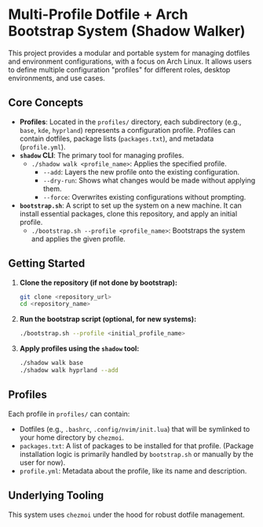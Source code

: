 # Multi-Profile Dotfile + Arch Bootstrap System (Shadow Walker)

This project provides a modular and portable system for managing dotfiles and environment configurations, with a focus on Arch Linux. It allows users to define multiple configuration "profiles" for different roles, desktop environments, and use cases.

## Core Concepts

*   **Profiles**: Located in the `profiles/` directory, each subdirectory (e.g., `base`, `kde`, `hyprland`) represents a configuration profile. Profiles can contain dotfiles, package lists (`packages.txt`), and metadata (`profile.yml`).
*   **`shadow` CLI**: The primary tool for managing profiles.
    *   `./shadow walk <profile_name>`: Applies the specified profile.
        *   `--add`: Layers the new profile onto the existing configuration.
        *   `--dry-run`: Shows what changes would be made without applying them.
        *   `--force`: Overwrites existing configurations without prompting.
*   **`bootstrap.sh`**: A script to set up the system on a new machine. It can install essential packages, clone this repository, and apply an initial profile.
    *   `./bootstrap.sh --profile <profile_name>`: Bootstraps the system and applies the given profile.

## Getting Started

1.  **Clone the repository (if not done by bootstrap):**
    ```bash
    git clone <repository_url>
    cd <repository_name>
    ```
2.  **Run the bootstrap script (optional, for new systems):**
    ```bash
    ./bootstrap.sh --profile <initial_profile_name>
    ```
3.  **Apply profiles using the `shadow` tool:**
    ```bash
    ./shadow walk base
    ./shadow walk hyprland --add
    ```

## Profiles

Each profile in `profiles/` can contain:
*   Dotfiles (e.g., `.bashrc`, `.config/nvim/init.lua`) that will be symlinked to your home directory by `chezmoi`.
*   `packages.txt`: A list of packages to be installed for that profile. (Package installation logic is primarily handled by `bootstrap.sh` or manually by the user for now).
*   `profile.yml`: Metadata about the profile, like its name and description.

## Underlying Tooling

This system uses `chezmoi` under the hood for robust dotfile management.
